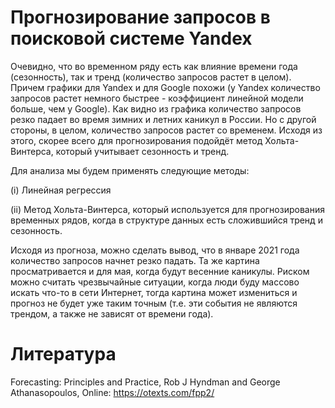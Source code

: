 # Прогнозирование запросов в поисковой системе Yandex

Очевидно, что во временном ряду есть как влияние времени года (сезонность), так и тренд (количество запросов
растет в целом). Причем графики для Yandex и для Google похожи (у Yandex количество запросов растет немного 
быстрее - коэффициент линейной модели больше, чем у Google). Как видно из графика количество запросов резко падает 
во время зимних и летних каникул в России. Но с другой стороны, в целом, количество запросов растет со 
временем. Исходя из этого, скорее всего для прогнозирования подойдёт метод Хольта-Винтерса, который учитывает 
сезонность и тренд.

Для анализа мы будем применять следующие методы:

(i) Линейная регрессия

(ii) Метод Хольта-Винтерса, который используется для прогнозирования временных рядов, когда в структуре данных 
есть сложившийся тренд и сезонность.

Исходя из прогноза, можно сделать вывод, что в январе 2021 года количество запросов начнет резко падать. Та же 
картина просматривается и для мая, когда будут весенние каникулы. Риском можно считать чрезвычайные ситуации,
когда люди буду массово искать что-то в сети Интернет, тогда картина может измениться и прогноз не будет уже 
таким точным (т.е. эти события не являются трендом, а также не зависят от времени года).

# Литература

Forecasting: Principles and Practice, Rob J Hyndman and George Athanasopoulos, Online: https://otexts.com/fpp2/
